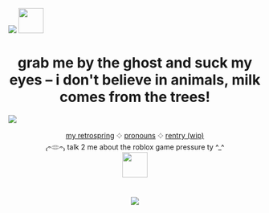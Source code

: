 ![](https://komarev.com/ghpvc/?username=sednoseterces&color=FFD35A&style=for-the-badge&label=≽^-⩊-^≼++++) <img src="https://github.com/user-attachments/assets/9f742659-0f6d-4237-b41f-37c6a5e2be31" height=50 weight=150> <br />
<div align="center">
  
# grab me by the ghost and suck my eyes – i don't believe in animals, milk comes from the trees!
</div>

<img src="https://github.com/user-attachments/assets/277ec1df-c198-47dc-bb80-8289e0b08814"> <br /> 
<div align="center">
  
 [my retrospring](https://retrospring.net/@applepox) 𔓕 [pronouns](https://pronouns.cc/@yesmylord) 𔓕 [rentry (wip)](https://rentry.co/applepox) <br />
 ₍𝄐𓂏𝄐₎ talk 2 me about the roblox game pressure ty ^_^ <br />
 <img src="https://github.com/user-attachments/assets/87100a7f-e3b3-4b8d-8a74-ca3a96bc916b" height=50 width=50>
</div>

#
<div align="center">
<img src="https://github.com/user-attachments/assets/19ab2646-9697-4b4e-95b9-33c8a0a6ff40"> <br />
</div>

